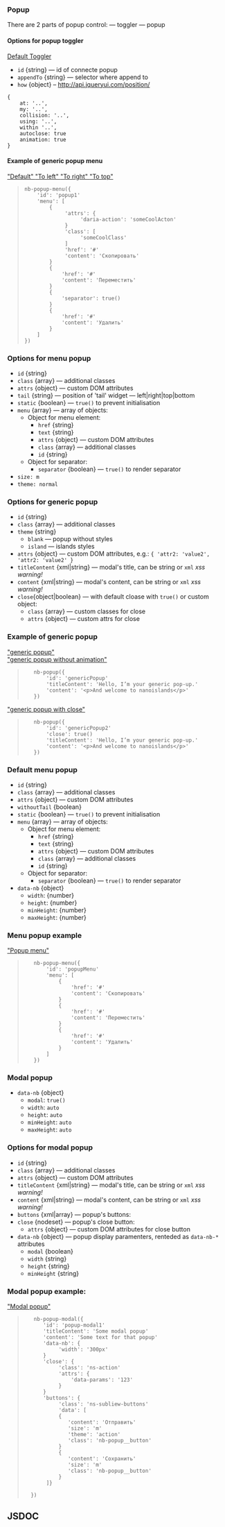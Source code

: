 ### Popup
There are 2 parts of popup control:
— toggler
— popup

#### Options for popup toggler


<a id="popup-toggler" class="nb link link_wrapper link_pseudo" data-nb="popup-toggler" data-nb-popup-toggler="{id: 'popup1'}" href="#default">
    <span class="link__inner">Default Toggler</span>
</a>

* `id` {string} — id of connecte popup
* `appendTo` {string} —  selector where append to
* `how` {object} – http://api.jqueryui.com/position/
```
{
    at: '..',
    my: '..',
    collision: '..',
    using: '..',
    within '..',
    autoclose: true
    animation: true
}
```

#### Example of generic popup menu

<div>
    <a class="link" data-nb="popup-toggler" data-nb-popup-toggler="{id: 'popup1'}" href="#default">
        <span class="link__inner">
            "Default"
        </span>
    </a>
    <a class="link" data-nb="popup-toggler" data-nb-popup-toggler="{id: 'popup1', how: { at: 'right', my: 'left'}}" href="#left">
        <span class="link__inner">
            "To left"
        </span>
    </a>
    <a class="link" data-nb="popup-toggler" data-nb-popup-toggler="{id: 'popup1', how: { at: 'left', my: 'right'}}" href="#right">
        <span class="link__inner">
            "To right"
        </span>
    </a>
    <a class="link" data-nb="popup-toggler" data-nb-popup-toggler="{id: 'popup1', how: { at: 'top', my: 'bottom'}}" href="#right">
        <span class="link__inner">
            "To top"
        </span>
    </a>
</div>

> <div example="popup1"/>
> 
> ```yate
> nb-popup-menu({
>     'id': 'popup1'
>     'menu': [
>         {
>              'attrs': {
>                   'daria-action': 'someCoolActon'
>              }
>              'class': [
>                   'someCoolClass'
>              ]
>              'href': '#'
>              'content': 'Скопировать'
>         }
>         {
>             'href': '#'
>             'content': 'Переместить'
>         }
>         {
>             'separator': true()
>         }
>         {
>             'href': '#'
>             'content': 'Удалить'
>         }
>     ]
> })
> ```

### Options for menu popup

* `id` {string}
* `class` {array} — additional classes
* `attrs` {object} — custom DOM attributes
* `tail` {string} — position of 'tail' widget — left|right|top|bottom
* `static` {boolean} — `true()` to prevent initialisation
* `menu` {array} — array of objects:
    * Object for menu element:
        * `href` {string}
        * `text` {string}
        * `attrs` {object} — custom DOM attributes
        * `class` {array} — additional classes
        * `id` {string}
    * Object for separator:
        * `separator` {boolean} — `true()` to render separator
* `size: m`
* `theme: normal`

### Options for generic popup

* `id` {string}
* `class` {array} — additional classes
* `theme` {string}
  * `blank` — popup without styles
  * `island` — islands styles
* `attrs` {object} — custom DOM attributes, e.g.: `{ 'attr2: 'value2', 'attr2: 'value2' }`
* `titleContent` {xml|string} —  modal's title, can be string or `xml` _xss warning!_
* `content` {xml|string} — modal's content, can be string or `xml` _xss warning!_
* `close`{object|boolean} — with default cloase with `true()` or custom object:
  * `class` {array} — custom classes for close
  * `attrs` {object} — custom attrs for close

### Example of generic popup

<div>
    <a data-nb="popup-toggler" data-nb-popup-toggler="{id: 'genericPopup'}" href="#right">
        <span class="link__inner">
            "generic popup"
        </span>
    </a>
</div>

<div>
    <a data-nb="popup-toggler" data-nb-popup-toggler="{id: 'genericPopup', how: { animation: false}}" href="#right">
        <span class="link__inner">
            "generic popup without animation"
        </span>
    </a>
</div>

> <div example="genericPopup"/>
>
>```yate
>    nb-popup({
>        'id': 'genericPopup'
>        'titleContent': 'Hello, I’m your generic pop-up.'
>        'content': '<p>And welcome to nanoislands</p>'
>    })
>```

<div>
    <a data-nb="popup-toggler" data-nb-popup-toggler="{id: 'genericPopup2'}" href="#default">
        <span class="link__inner">
            "generic popup  with close"
        </span>
    </a>
</div>

> <div example="genericPopup2"/>
>
>```yate
>    nb-popup({
>        'id': 'genericPopup2'
>        'close': true()
>        'titleContent': 'Hello, I’m your generic pop-up.'
>        'content': '<p>And welcome to nanoislands</p>'
>    })
>```

### Default menu popup
* `id` {string}
* `class` {array} — additional classes
* `attrs` {object} — custom DOM attributes
* `withoutTail` {boolean}  
* `static` {boolean} — `true()` to prevent initialisation
* `menu` {array} — array of objects:
    * Object for menu element:
        * `href` {string}
        * `text` {string}
        * `attrs` {object} — custom DOM attributes
        * `class` {array} — additional classes
        * `id` {string}
    * Object for separator:
        * `separator` {boolean} — `true()` to render separator
* `data-nb` {object}
    * `width`: {number}
    * `height`: {number}
    * `minHeight`: {number}
    * `maxHeight`: {number}
### Menu popup example

<div>
    <a data-nb="popup-toggler" data-nb-popup-toggler="{id: 'popup1'}" href="#default">
        <span class="link__inner">
            "Popup menu"
        </span>
    </a>
</div>

>```yate
>    nb-popup-menu({
>        'id': 'popupMenu'
>        'menu': [
>            {
>                'href': '#'
>                'content': 'Скопировать'
>            }
>            {
>                'href': '#'
>                'content': 'Переместить'
>            }
>            {
>                'href': '#'
>                'content': 'Удалить'
>            }
>        ]
>    })
>```

### Modal popup

* `data-nb` {object}
    * `modal`: `true()`
    * `width`: `auto`
    * `height`: `auto`
    * `minHeight`: `auto`
    * `maxHeight`: `auto`

### Options for modal popup

* `id` {string}
* `class` {array} — additional classes
* `attrs` {object} — custom DOM attributes
* `titleContent` {xml|string} — modal's title, can be string or `xml` _xss warning!_
* `content` {xml|string} — modal's content, can be string or `xml` _xss warning!_
* `buttons` {xml|array} — popup's buttons:
* `close` {nodeset} — popup's close button:
    * `attrs` {object} — custom DOM attributes for close button
* `data-nb` {object} — popup display paramenters, renteded as `data-nb-*` attributes
    * `modal` {boolean}
    * `width` {string}
    * `height` {string}
    * `minHeight` {string}

### Modal popup example:

<div>
    <a data-nb="popup-toggler" data-nb-popup-toggler="{id: 'popup-modal1'}" href="#modal">
        <span class="link__inner">
            "Modal popup"
        </span>
    </a>
</div>

> <div example="popup-modal1"/>
>
>```yate
>    nb-popup-modal({
>       'id': 'popup-modal1'
>       'titleContent': 'Some modal popup'
>       'content': 'Some text for that popup'
>       'data-nb': {
>            'width': '300px'
>       }
>       'close': {
>            'class': 'ns-action'
>            'attrs': {
>                'data-params': '123'
>            }
>       }
>       'buttons': {
>            'class': 'ns-subliew-buttons'
>            'data': [
>            {
>               'content': 'Отправить'
>               'size': 'm'
>               'theme': 'action'
>               'class': 'nb-popup__button'
>            }
>            {
>               'content': 'Сохранить'
>               'size': 'm'
>               'class': 'nb-popup__button'
>            }
>        ]}
>
>   })
>```
## JSDOC
